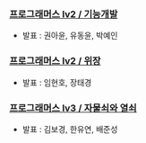 ### [프로그래머스 lv2 / 기능개발](https://school.programmers.co.kr/learn/courses/30/lessons/42586)
- 발표 : 권아윤, 유동윤, 박예인
### [프로그래머스 lv2 / 위장](https://school.programmers.co.kr/learn/courses/30/lessons/42578)
- 발표 : 임현호, 장태경
### [프로그래머스 lv3 / 자물쇠와 열쇠](https://school.programmers.co.kr/learn/courses/30/lessons/60059)
- 발표 : 김보경, 한유연, 배준성